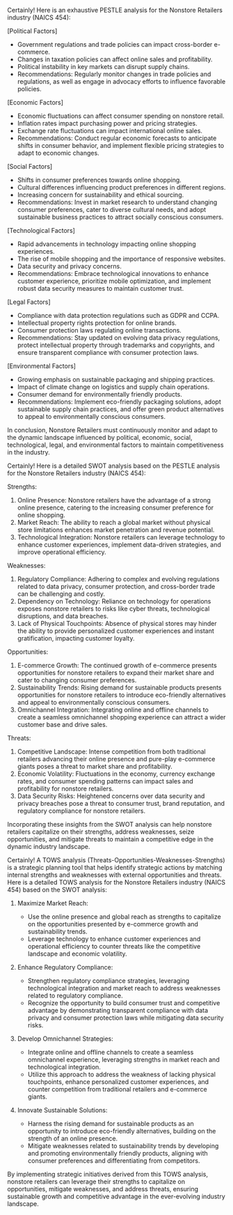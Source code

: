 Certainly! Here is an exhaustive PESTLE analysis for the Nonstore Retailers industry (NAICS 454):

[Political Factors]
- Government regulations and trade policies can impact cross-border e-commerce.
- Changes in taxation policies can affect online sales and profitability.
- Political instability in key markets can disrupt supply chains.
- Recommendations: Regularly monitor changes in trade policies and regulations, as well as engage in advocacy efforts to influence favorable policies.

[Economic Factors]
- Economic fluctuations can affect consumer spending on nonstore retail.
- Inflation rates impact purchasing power and pricing strategies.
- Exchange rate fluctuations can impact international online sales.
- Recommendations: Conduct regular economic forecasts to anticipate shifts in consumer behavior, and implement flexible pricing strategies to adapt to economic changes.

[Social Factors]
- Shifts in consumer preferences towards online shopping.
- Cultural differences influencing product preferences in different regions.
- Increasing concern for sustainability and ethical sourcing.
- Recommendations: Invest in market research to understand changing consumer preferences, cater to diverse cultural needs, and adopt sustainable business practices to attract socially conscious consumers.

[Technological Factors]
- Rapid advancements in technology impacting online shopping experiences.
- The rise of mobile shopping and the importance of responsive websites.
- Data security and privacy concerns.
- Recommendations: Embrace technological innovations to enhance customer experience, prioritize mobile optimization, and implement robust data security measures to maintain customer trust.

[Legal Factors]
- Compliance with data protection regulations such as GDPR and CCPA.
- Intellectual property rights protection for online brands.
- Consumer protection laws regulating online transactions.
- Recommendations: Stay updated on evolving data privacy regulations, protect intellectual property through trademarks and copyrights, and ensure transparent compliance with consumer protection laws.

[Environmental Factors]
- Growing emphasis on sustainable packaging and shipping practices.
- Impact of climate change on logistics and supply chain operations.
- Consumer demand for environmentally friendly products.
- Recommendations: Implement eco-friendly packaging solutions, adopt sustainable supply chain practices, and offer green product alternatives to appeal to environmentally conscious consumers.

In conclusion, Nonstore Retailers must continuously monitor and adapt to the dynamic landscape influenced by political, economic, social, technological, legal, and environmental factors to maintain competitiveness in the industry.

Certainly! Here is a detailed SWOT analysis based on the PESTLE analysis for the Nonstore Retailers industry (NAICS 454):

Strengths:
1. Online Presence: Nonstore retailers have the advantage of a strong online presence, catering to the increasing consumer preference for online shopping.
2. Market Reach: The ability to reach a global market without physical store limitations enhances market penetration and revenue potential.
3. Technological Integration: Nonstore retailers can leverage technology to enhance customer experiences, implement data-driven strategies, and improve operational efficiency.

Weaknesses:
1. Regulatory Compliance: Adhering to complex and evolving regulations related to data privacy, consumer protection, and cross-border trade can be challenging and costly.
2. Dependency on Technology: Reliance on technology for operations exposes nonstore retailers to risks like cyber threats, technological disruptions, and data breaches.
3. Lack of Physical Touchpoints: Absence of physical stores may hinder the ability to provide personalized customer experiences and instant gratification, impacting customer loyalty.

Opportunities:
1. E-commerce Growth: The continued growth of e-commerce presents opportunities for nonstore retailers to expand their market share and cater to changing consumer preferences.
2. Sustainability Trends: Rising demand for sustainable products presents opportunities for nonstore retailers to introduce eco-friendly alternatives and appeal to environmentally conscious consumers.
3. Omnichannel Integration: Integrating online and offline channels to create a seamless omnichannel shopping experience can attract a wider customer base and drive sales.

Threats:
1. Competitive Landscape: Intense competition from both traditional retailers advancing their online presence and pure-play e-commerce giants poses a threat to market share and profitability.
2. Economic Volatility: Fluctuations in the economy, currency exchange rates, and consumer spending patterns can impact sales and profitability for nonstore retailers.
3. Data Security Risks: Heightened concerns over data security and privacy breaches pose a threat to consumer trust, brand reputation, and regulatory compliance for nonstore retailers.

Incorporating these insights from the SWOT analysis can help nonstore retailers capitalize on their strengths, address weaknesses, seize opportunities, and mitigate threats to maintain a competitive edge in the dynamic industry landscape.

Certainly! A TOWS analysis (Threats-Opportunities-Weaknesses-Strengths) is a strategic planning tool that helps identify strategic actions by matching internal strengths and weaknesses with external opportunities and threats. Here is a detailed TOWS analysis for the Nonstore Retailers industry (NAICS 454) based on the SWOT analysis:

1. Maximize Market Reach:
   - Use the online presence and global reach as strengths to capitalize on the opportunities presented by e-commerce growth and sustainability trends.
   - Leverage technology to enhance customer experiences and operational efficiency to counter threats like the competitive landscape and economic volatility.

2. Enhance Regulatory Compliance:
   - Strengthen regulatory compliance strategies, leveraging technological integration and market reach to address weaknesses related to regulatory compliance.
   - Recognize the opportunity to build consumer trust and competitive advantage by demonstrating transparent compliance with data privacy and consumer protection laws while mitigating data security risks.

3. Develop Omnichannel Strategies:
   - Integrate online and offline channels to create a seamless omnichannel experience, leveraging strengths in market reach and technological integration.
   - Utilize this approach to address the weakness of lacking physical touchpoints, enhance personalized customer experiences, and counter competition from traditional retailers and e-commerce giants.

4. Innovate Sustainable Solutions:
   - Harness the rising demand for sustainable products as an opportunity to introduce eco-friendly alternatives, building on the strength of an online presence.
   - Mitigate weaknesses related to sustainability trends by developing and promoting environmentally friendly products, aligning with consumer preferences and differentiating from competitors.

By implementing strategic initiatives derived from this TOWS analysis, nonstore retailers can leverage their strengths to capitalize on opportunities, mitigate weaknesses, and address threats, ensuring sustainable growth and competitive advantage in the ever-evolving industry landscape.

